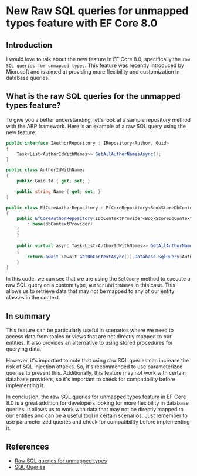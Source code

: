 # New Raw SQL queries for unmapped types feature with EF Core 8.0

## Introduction

I would love to talk about the new feature in EF Core 8.0, specifically the `raw SQL queries for unmapped types`. 
This feature was recently introduced by Microsoft and is aimed at providing more flexibility and customization in database queries.

## What is the raw SQL queries for the unmapped types feature?

To give you a better understanding, let's look at a sample repository method with the ABP framework. 
Here is an example of a raw SQL query using the new feature:

````csharp
public interface IAuthorRepository : IRepository<Author, Guid>
{
    Task<List<AuthorIdWithNames>> GetAllAuthorNamesAsync();
}

public class AuthorIdWithNames
{
    public Guid Id { get; set; }

    public string Name { get; set; }
}

public class EfCoreAuthorRepository : EfCoreRepository<BookStoreDbContext, Author, Guid>, IAuthorRepository
{
    public EfCoreAuthorRepository(IDbContextProvider<BookStoreDbContext> dbContextProvider)
        : base(dbContextProvider)
    {
    }

    public virtual async Task<List<AuthorIdWithNames>> GetAllAuthorNamesAsync()
    {
        return await (await GetDbContextAsync()).Database.SqlQuery<AuthorIdWithNames>(@$"SELECT Id, Name FROM Authors").ToListAsync();
    }
}
````

In this code, we can see that we are using the `SqlQuery` method to execute a raw SQL query on a custom type, `AuthorIdWithNames` in this case. This allows us to retrieve data that may not be mapped to any of our entity classes in the context.

## In summary

This feature can be particularly useful in scenarios where we need to access data from tables or views that are not directly mapped to our entities. It also provides an alternative to using stored procedures for querying data.

However, it's important to note that using raw SQL queries can increase the risk of SQL injection attacks. So, it's recommended to use parameterized queries to prevent this. Additionally, this feature may not work with certain database providers, so it's important to check for compatibility before implementing it.

In conclusion, the raw SQL queries for unmapped types feature in EF Core 8.0 is a great addition for developers looking for more flexibility in database queries. It allows us to work with data that may not be directly mapped to our entities and can be a useful tool in certain scenarios. Just remember to use parameterized queries and check for compatibility before implementing it. 

## References

- [Raw SQL queries for unmapped types](https://learn.microsoft.com/en-us/ef/core/what-is-new/ef-core-8.0/whatsnew#raw-sql-queries-for-unmapped-types)
- [SQL Queries](https://learn.microsoft.com/en-us/ef/core/querying/sql-queries#querying-scalar-(non-entity)-types)
